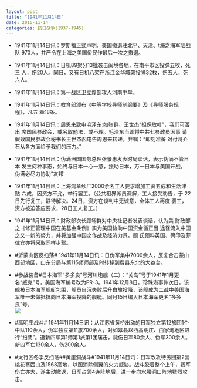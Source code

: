 ```yaml
---
layout: post
title: "1941年11月14日"
date: 2016-11-14
categories: 抗日战争(1937-1945)
---
```


<meta name="referrer" content="no-referrer" />

- 1941年11月14日讯：罗斯福正式声明，美国撤退驻北平、天津、t海之海军陆战队 970人，并严令在上海之美国侨民作最后一次之撤退。 

- 1941年11月14日讯：日机89架分13批袭击闽境各地，在南平市区投弹五枚，死三 人，伤20人。同日，又有日机八架在浙江金华城郊投弹32枚，伤五人，死六人。 

- 1941年11月14日讯：第一战区卫立煌部攻人河南中牟。 

- 1941年11月14日讯：教育部颁布《中等学校导师制纲要》及《导师服务规程》，凡五 章18条。 

- 1941年11月14日讯：周恩来致电毛泽东:如张群、王世杰“担保放叶”，我们可否出 席国民参政会，或另取他法，或不理。毛泽东当即将中共七参政员因事 请假致国民参政会秘书长王世杰函电告周恩来转递，并嘱：“即刻准备 对付蒋介石从各方面给予我们的压力。” 

- 1941年11月14日讯：伪满洲国国务总理张景惠发表时局谈话，表示伪满不管日本 发生何种事态，始终与日本一心一意，援助日本，万一日本与美国开战， 伪满必尽力协助“友邦' 

- 1941年11月14日讯：上海鸿章纱厂2000余名工人要求增加工资五成和生活津贴 六成，因资方不允，举行罢工。（公共租界派员调解，工人接受劝告，于 22日先行复工，静待解决。24日，资方在谈判中无诚意，全体工人再度 罢工，资方被迫答应要求，28日工人复工。） 

- 1941年11月14日讯：财政部次长顾翊群对中央社记者发表谈话，认为美 财政部之《修正管理中国在美基金条例》实为美国协助中国资金循正当 途径流入中国之又一新的努力，并将加强中国之作战及经济力景。顾 氏预料英国、荷印及菲律宾亦将采取同样步骤。 

- #沂蒙山区反扫荡# 1941年11月14日讯：日伪军集中7000余人，反复合击蒙山西部地区，山东分局与第115师师部及时转移到费县东北的大谷台。 

- #参战装备#日本海军“多多良”号河川炮舰（二）：“关岛”号于1941年1月更名“威克”号，美国海军编号改为PR-3。1941年12月8日，珍珠港事件次日，该舰被日本海军舰艇包围，舰员自沉失败后升白旗投降，该舰成为二战中美国海军唯一未做抵抗向日本海军投降的舰艇。同月15日编入日本海军更名“多多良”号。 <br/><img src="https://ww4.sinaimg.cn/large/aca367d8jw1f9ren0uimtj20dc0h3jt3.jpg" />

- #高明庄战斗# 1941年11月14日讯：从江苏省黄桥出动的日军独立第12旅团1个中队110余人，伪军独立第11旅700余人，对如皋县以西高明庄、白家湾地区进行“扫荡”。遭新四军第1师第1旅第1团痛击，毙伤日军80余人、伪军300余人。新四军亡130余人，伤200余人。 

- #太行区冬季反扫荡##黄崖洞战斗#1941年11月14日讯：日军改攻特务团第2营桃花寨西山及1568高地，以图消除侧翼的火力威胁。战斗胶着整个上午，我军伤亡亦大，遂主动撤退，日军占领4连阵地后，进一步向水腰洞口阵地猛烈攻击。 

